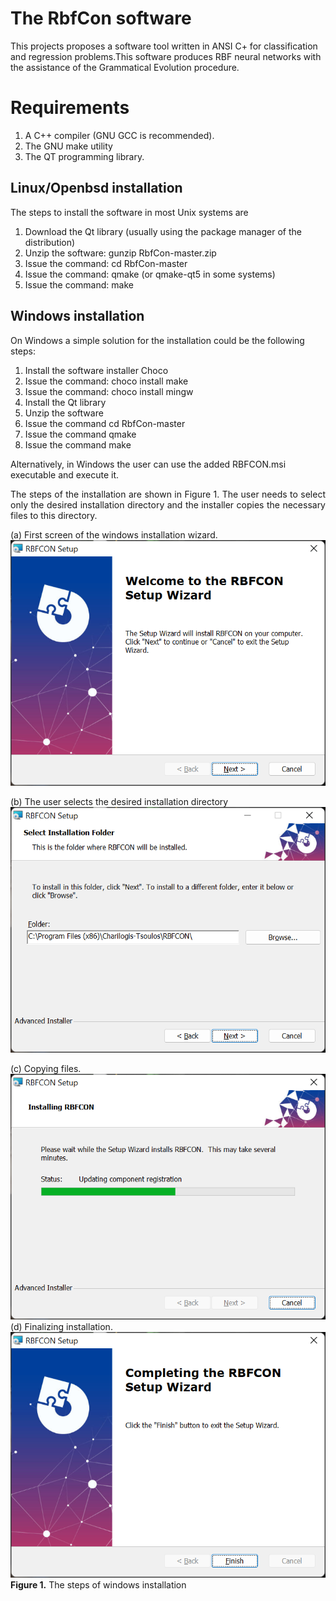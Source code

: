 # The RbfCon software
This projects proposes a software tool written in ANSI C+ for classification and regression problems.This software produces RBF neural networks with the assistance of the Grammatical Evolution procedure.
#  Requirements
1. A C++ compiler (GNU GCC is recommended).
2. The GNU make utility
3. The QT programming library.
## Linux/Openbsd installation
The steps to install the software in most Unix systems are
1. Download the Qt library (usually using the package manager of the distribution)
2. Unzip the software: gunzip RbfCon-master.zip
3. Issue the command: cd RbfCon-master
4. Issue the command: qmake (or qmake-qt5 in some systems)
5. Issue the command: make

## Windows installation
On Windows a simple solution for the installation could be the following steps:
1. Install the software installer Choco 
2. Issue the command: choco install make
3. Issue the command: choco install mingw
4. Install the Qt library
4. Unzip the software
5. Issue the command cd RbfCon-master
6. Issue the command qmake
7. Issue the command make

Alternatively, in Windows the user can use the added RBFCON.msi executable and execute it.
<p style="text-align: justify;">
The steps of the installation are shown in Figure 1. The user needs to select only the desired installation directory and the installer copies the necessary files to this directory.
</p>

(a) First screen of the windows installation wizard.
![1.png](doc/Windows/1.png)

(b) The user selects the desired installation directory
![2.png](doc/Windows/2.png)


(c) Copying files.
![3.png](doc/Windows/3.png)
(d) Finalizing installation.
![4.png](doc/Windows/4.png)
**Figure 1.** The steps of windows installation


